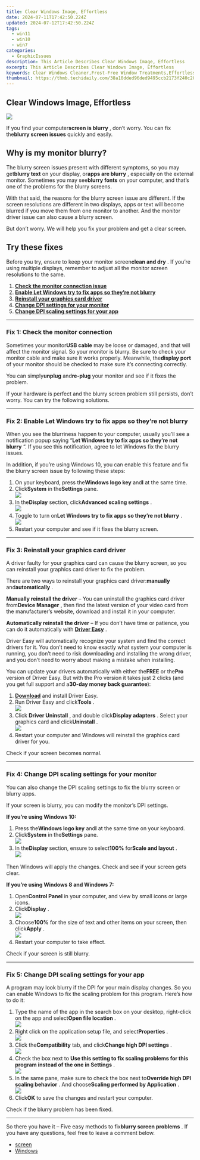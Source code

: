 ```yaml
---
title: Clear Windows Image, Effortless
date: 2024-07-11T17:42:50.224Z
updated: 2024-07-12T17:42:50.224Z
tags:
  - win11
  - win10
  - win7
categories:
  - GraphicIssues
description: This Article Describes Clear Windows Image, Effortless
excerpt: This Article Describes Clear Windows Image, Effortless
keywords: Clear Windows Cleaner,Frost-Free Window Treatments,Effortless Window Cleaning Solutions,Glass Windows Maintenance,Removable Blinds & Shades,No-Touch Window Treatments,Modern Window Design
thumbnail: https://thmb.techidaily.com/38a10dded96ded9495ccb2173f240c20a69acb6b4b947c6dc175d30ce0f723b9.jpg
---
```


## Clear Windows Image, Effortless

![](https://images.drivereasy.com/wp-content/uploads/2018/10/img_5bd2d64da2976.jpg)

 If you find your computer**screen is blurry** , don’t worry. You can fix the**blurry screen issues**  quickly and easily.

## Why is my monitor blurry?

 The blurry screen issues present with different symptoms, so you may get**blurry text** on your display, or**apps are blurry** , especially on the external monitor. Sometimes you may see**blurry fonts** on your computer, and that’s one of the problems for the blurry screens.

 With that said, the reasons for the blurry screen issue are different. If the screen resolutions are different in two displays, apps or text will become blurred if you move them from one monitor to another. And the monitor driver issue can also cause a blurry screen.

 But don’t worry. We will help you fix your problem and get a clear screen.

## Try these fixes

 Before you try, ensure to keep your monitor screen**clean and dry** . If you’re using multiple displays, remember to adjust all the monitor screen resolutions to the same.

1. [**Check the monitor connection issue**](#Fix1)
2. [**Enable Let Windows try to fix apps so they’re not blurry**](#Fix2)
3. [**Reinstall your graphics card driver**](#Fix3)
4. [**Change DPI settings for your monitor**](#Fix4)
5. [**Change DPI scaling settings for your app**](#Fix5)

---

### Fix 1: Check the monitor connection

 Sometimes your monitor**USB cable** may be loose or damaged, and that will affect the monitor signal. So your monitor is blurry. Be sure to check your monitor cable and make sure it works properly. Meanwhile, the**display port** of your monitor should be checked to make sure it’s connecting correctly.

 You can simply**unplug** and**re-plug** your monitor and see if it fixes the problem.

 If your hardware is perfect and the blurry screen problem still persists, don’t worry. You can try the following solutions.

---

### Fix 2: Enable Let Windows try to fix apps so they’re not blurry

 When you see the blurriness happen to your computer, usually you’ll see a notification popup saying “**Let Windows try to fix apps so they’re not blurry** “. If you see this notification, agree to let Windows fix the blurry issues.

 In addition, if you’re using Windows 10, you can enable this feature and fix the blurry screen issue by following these steps:

1. On your keyboard, press the**Windows logo key** and**I** at the same time.
2. Click**System** in the**Settings** pane.  
![](https://images.drivereasy.com/wp-content/uploads/2018/10/img_5bd2dc28f1e4f.jpg)
3. In the**Display** section, click**Advanced scaling settings** .  
![](https://images.drivereasy.com/wp-content/uploads/2018/10/img_5bd2dc64ac9c5.jpg)
4. Toggle to turn on**Let Windows try to fix apps so they’re not blurry** .  
![](https://images.drivereasy.com/wp-content/uploads/2018/10/img_5bd2dc98f2c2a.jpg)
5. Restart your computer and see if it fixes the blurry screen.

---

### Fix 3: Reinstall your graphics card driver

 A driver faulty for your graphics card can cause the blurry screen, so you can reinstall your graphics card driver to fix the problem.

 There are two ways to reinstall your graphics card driver:**manually** and**automatically** .

**Manually reinstall the driver** – You can uninstall the graphics card driver from**Device Manager** , then find the latest version of your video card from the manufacturer’s website, download and install it in your computer.

**Automatically reinstall the driver** – If you don’t have time or patience, you can do it automatically with **[Driver Easy](https://tools.techidaily.com/drivereasy/download/)**  .

 Driver Easy will automatically recognize your system and find the correct drivers for it. You don’t need to know exactly what system your computer is running, you don’t need to risk downloading and installing the wrong driver, and you don’t need to worry about making a mistake when installing.

 You can update your drivers automatically with either the**FREE** or the**Pro** version of Driver Easy. But with the Pro version it takes just 2 clicks (and you get full support and a**30-day money back guarantee**):

1. **[Download](https://tools.techidaily.com/drivereasy/download/)**  and install Driver Easy.
2. Run Driver Easy and click**Tools** .  
![](https://images.drivereasy.com/wp-content/uploads/2018/10/img_5bd2e2b88e496.jpg)
3. Click **Driver Uninstall** , and double click**Display adapters** . Select your graphics card and click**Uninstall** .  
![](https://images.drivereasy.com/wp-content/uploads/2018/10/img_5bd2e321663f9.jpg)
4. Restart your computer and Windows will reinstall the graphics card driver for you.

Check if your screen becomes normal.

---

### Fix 4: Change DPI scaling settings for your monitor

 You can also change the DPI scaling settings to fix the blurry screen or blurry apps.

 If your screen is blurry, you can modify the monitor’s DPI settings.

**If you’re using Windows 10:**

1. Press the**Windows logo key** and**I** at the same time on your keyboard.
2. Click**System** in the**Settings** pane.  
![](https://images.drivereasy.com/wp-content/uploads/2018/10/img_5bd2dc28f1e4f.jpg)
3. In the**Display** section, ensure to select**100%** for**Scale and layout** .  
![](https://images.drivereasy.com/wp-content/uploads/2018/10/img_5bd2dd811ac99.jpg)

 Then Windows will apply the changes. Check and see if your screen gets clear.

**If you’re using Windows 8 and Windows 7:**

1. Open**Control Panel** in your computer, and view by small icons or large icons.
2. Click**Display** .  
![](https://images.drivereasy.com/wp-content/uploads/2018/10/img_5bd2ddc26c22b.jpg)
3. Choose**100%** for the size of text and other items on your screen, then click**Apply** .  
![](https://images.drivereasy.com/wp-content/uploads/2018/10/img_5bd2de0505d7c.jpg)
4. Restart your computer to take effect.

Check if your screen is still blurry.

---

### Fix 5: Change DPI scaling settings for your app

 A program may look blurry if the DPI for your main display changes. So you can enable Windows to fix the scaling problem for this program. Here’s how to do it:

1. Type the name of the app in the search box on your desktop, right-click on the app and select**Open file location** .  
![](https://images.drivereasy.com/wp-content/uploads/2018/10/img_5bd2de6b88075.jpg)
2. Right click on the application setup file, and select**Properties** .  
![](https://images.drivereasy.com/wp-content/uploads/2018/10/img_5bd2de9be456f.jpg)
3. Click the**Compatibility** tab, and click**Change high DPI settings** .  
![](https://images.drivereasy.com/wp-content/uploads/2018/10/img_5bd2ded740b3e.jpg)
4. Check the box next to **Use this setting to fix scaling problems for this program instead of the one in Settings** .  
![](https://images.drivereasy.com/wp-content/uploads/2018/10/img_5bd2df1fe793e.jpg)
5. In the same pane, make sure to check the box next to**Override high DPI scaling behavior** . And choose**Scaling performed by Application** .  
![](https://images.drivereasy.com/wp-content/uploads/2018/10/img_5bd2df58aa45d.jpg)
6. Click**OK** to save the changes and restart your computer.

Check if the blurry problem has been fixed.

---

 So there you have it – Five easy methods to fix**blurry screen problems** . If you have any questions, feel free to leave a comment below.

* [screen](https://tools.techidaily.com/drivereasy/download/)
* [Windows](https://tools.techidaily.com/drivereasy/download/)

<ins class="adsbygoogle"
     style="display:block"
     data-ad-format="autorelaxed"
     data-ad-client="ca-pub-7571918770474297"
     data-ad-slot="1223367746"></ins>



<ins class="adsbygoogle"
     style="display:block"
     data-ad-client="ca-pub-7571918770474297"
     data-ad-slot="8358498916"
     data-ad-format="auto"
     data-full-width-responsive="true"></ins>




